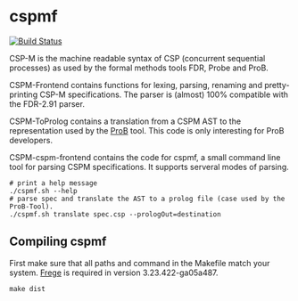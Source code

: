 # cspmf

[![Build Status](https://travis-ci.org/mabre/cspmf.svg?branch=master)](https://travis-ci.org/mabre/cspmf)

CSP-M is the machine readable syntax of CSP (concurrent sequential processes) as
used by the formal methods tools FDR, Probe and ProB.

CSPM-Frontend contains functions for lexing, parsing, renaming and pretty-
printing CSP-M specifications. The parser is (almost) 100% compatible with the
FDR-2.91 parser.

CSPM-ToProlog contains a translation from a CSPM AST to the representation used
by the [ProB](https://www3.hhu.de/stups/prob/index.php/Main_Page) tool. This
code is only interesting for ProB developers.

CSPM-cspm-frontend contains the code for cspmf, a small command line tool for
parsing CSPM specifications. It supports serveral modes of parsing.

```
# print a help message
./cspmf.sh --help
# parse spec and translate the AST to a prolog file (case used by the ProB-Tool).
./cspmf.sh translate spec.csp --prologOut=destination
```

## Compiling cspmf

First make sure that all paths and command in the Makefile match your system.
[Frege](https://github.com/Frege/frege/releases) is required in version
3.23.422-ga05a487.

```
make dist
```
